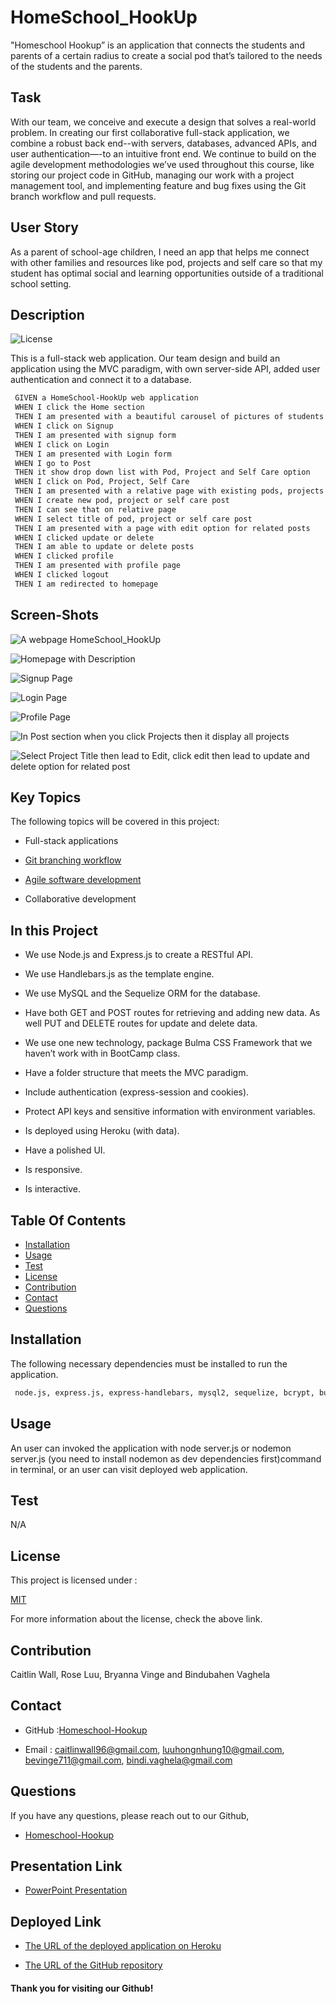 # HomeSchool_HookUp

"Homeschool Hookup” is an application that connects the students and parents of a certain radius to create a social pod that’s tailored to the needs of the students and the parents.

## Task

With our team, we conceive and execute a design that solves a real-world problem. In creating our first collaborative full-stack application, we combine a robust back end--with servers, databases, advanced APIs, and user authentication—-to an intuitive front end. We continue to build on the agile development methodologies we’ve used throughout this course, like storing our project code in GitHub, managing our work with a project management tool, and implementing feature and bug fixes using the Git branch workflow and pull requests.

## User Story

 As a parent of school-age children, I need an app that helps me connect with other families and resources like pod, projects and self care  so that my student has optimal social and learning opportunities outside of a traditional school setting.

## Description

 ![License](https://img.shields.io/badge/License-MIT-yellow)

 This is a full-stack web application. Our team design and build an application using the MVC paradigm, with own server-side API, added user authentication and connect it to a database.

```md
 GIVEN a HomeSchool-HookUp web application
 WHEN I click the Home section
 THEN I am presented with a beautiful carousel of pictures of students , description about app and navbar with different links
 WHEN I click on Signup
 THEN I am presented with signup form
 WHEN I click on Login 
 THEN I am presented with Login form
 WHEN I go to Post 
 THEN it show drop down list with Pod, Project and Self Care option
 WHEN I click on Pod, Project, Self Care
 THEN I am presented with a relative page with existing pods, projects or Self Care posts.
 WHEN I create new pod, project or self care post
 THEN I can see that on relative page
 WHEN I select title of pod, project or self care post
 THEN I am presented with a page with edit option for related posts
 WHEN I clicked update or delete 
 THEN I am able to update or delete posts
 WHEN I clicked profile
 THEN I am presented with profile page
 WHEN I clicked logout
 THEN I am redirected to homepage
 ```

## Screen-Shots

![A webpage HomeSchool_HookUp](assets/Homepage1.png)

![Homepage with Description](assets/Homepage2.png)

![Signup Page](assets/Signup.png)

![Login Page](assets/Login.png)

![Profile Page](assets/Profile.png)

![In Post section when you click Projects then it display all projects](assets/Project.png)

![Select Project Title then lead to Edit, click edit then lead to update and delete option for related post](assets/ProUpdateDelete.png)

## Key Topics

The following topics will be covered in this project:

* Full-stack applications

* [Git branching workflow](https://git-scm.com/book/en/v2/Git-Branching-Branching-Workflows)

* [Agile software development](https://en.wikipedia.org/wiki/Agile_software_development)

* Collaborative development

## In this Project 

* We use Node.js and Express.js to create a RESTful API.

* We use Handlebars.js as the template engine.

* We use MySQL and the Sequelize ORM for the database.

* Have both GET and POST routes for retrieving and adding new data. 
  As well PUT and DELETE routes for update and delete data.

* We use one new technology, package Bulma CSS Framework that we haven’t work with in BootCamp class.

* Have a folder structure that meets the MVC paradigm.

* Include authentication (express-session and cookies).

* Protect API keys and sensitive information with environment variables.

* Is deployed using Heroku (with data).

* Have a polished UI.

* Is responsive.

* Is interactive. 

## Table Of Contents

- [Installation](#installation)
- [Usage](#usage)
- [Test](#test)
- [License](#license)
- [Contribution](#contribution)
- [Contact](#contact)
- [Questions](#questions)
    
## Installation 

The following necessary dependencies must be installed to run the application.

  ```md
   node.js, express.js, express-handlebars, mysql2, sequelize, bcrypt, bulma, bulma-carousel, dotenv, express-session and connect-session-sequelize
   ```

## Usage

 An user can invoked the application with node server.js or nodemon server.js (you need to install nodemon as dev dependencies first)command in terminal, or an user can visit deployed web application.

## Test
  N/A

## License

This project is licensed under :

 [MIT](https://opensource.org/licenses/MIT)

For more information about the license, check the above link.

## Contribution

Caitlin Wall, Rose Luu, Bryanna Vinge and Bindubahen Vaghela

## Contact

* GitHub :[Homeschool-Hookup](https://github.com/Homeschool-Hookup)

* Email : caitlinwall96@gmail.com, 
          luuhongnhung10@gmail.com,
          bevinge711@gmail.com, 
          bindi.vaghela@gmail.com
    
## Questions

If you have any questions, please reach out to our Github,

* [Homeschool-Hookup](https://github.com/Homeschool-Hookup)

## Presentation Link

* [PowerPoint Presentation](https://docs.google.com/presentation/d/1HZMUus7v0lnBxk-RvF6nIwsYdlGleCJsVJtFXbDlO-E/edit?usp=sharing)

## Deployed Link

* [The URL of the deployed application on Heroku](https://spooky-castle-63582.herokuapp.com/)

* [The URL of the GitHub repository](https://github.com/Homeschool-Hookup/HomeSchool_HookUp)

#### Thank you for visiting our Github!
